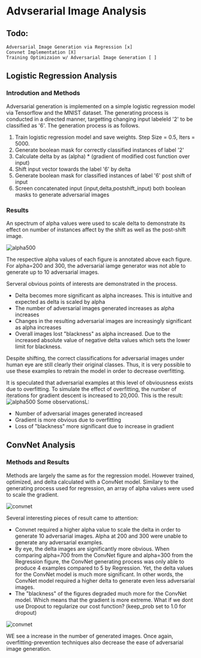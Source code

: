 # Advserarial Image Analysis
## Todo:
    Adversarial Image Generation via Regression [x]
    Convnet Implementation [X]
    Training Optimizaion w/ Adversarial Image Generation [ ]
    
## Logistic Regression Analysis
### Introdution and Methods
Adversarial generation is implemented on a simple logistic regression model via Tensorflow and the MNIST dataset.
The generating process is conducted in a directed manner, targetting changing input labeleld '2' to be classified as '6'. 
The generation process is as follows.
1. Train logistic regression model and save weights. Step Size = 0.5, Iters = 5000. 
2. Generate boolean mask for correctly classified instances of label '2'
3. Calculate delta by as (alpha) * (gradient of modified cost function over input)
3. Shift input vector towards the label '6' by delta
4. Generate boolean mask for classified instances of label '6' post shift of input
5. Screen concatenated input (input,delta,postshift_input) both boolean masks to generate adversarial images

### Results
An spectrum of alpha values were used to scale delta to demonstrate its effect on number of instances affect by the shift as well as the post-shift image.

![alpha500](https://image.ibb.co/iKjKyv/figure_1.png)

The respective alpha values of each figure is annotated above each figure.
For alpha=200 and 300, the adversarial iamge generator was not able to generate up to 10 adversarial images.

Serveral obvious points of interests are demonstrated in the process.
- Delta becomes more significant as alpha increases. This is intuitive and expected as delta is scaled by alpha
- The number of adversarial images generated increases as alpha increases
- Changes in the resulting adversarial images are increasingly significant as alpha increases
- Overall images lost "blackness" as alpha increased. Due to the increased absolute value of negative delta values which sets the lower limit for blackness. 

Despite shifting, the correct classifications for adversarial images under human eye are still clearly their original classes. Thus, it is very possible to use these examples to retrain the model in order to decrease overfitting.

It is speculated that adversarial examples at this level of obviousness exists due to overfitting. To simulate the effect of overfitting, the number of iterations for gradient descent is increased to 20,000. This is the result:
![alpha500](https://image.ibb.co/i2wk5a/regre20000.png)
Some observationsL:
- Number of adversarial images generated increased 
- Gradient is more obvious due to overfitting
- Loss of "blackness" more significant due to increase in gradient

## ConvNet Analysis
### Methods and Results
Methods are largely the same as for the regression model. However trained, optimized, and delta calculated with a ConvNet model. 
Similary to the generating process used for regression, an array of alpha values were used to scale the gradient. 

![convnet](https://preview.ibb.co/hqO9WF/convNet.png)

Several interesting pieces of result came to attention:
- Convnet required a higher alpha value to scale the delta in order to generate 10 adversarial images. Alpha at 200 and 300 were unable to generate any adversarial examples. 
- By eye, the delta images are significantly more obvious. When comparing alpha=700 from the ConvNet figure and alpha=300 from the Regression figure, the ConvNet generating process was only able to produce 4 examples compared to 5 by Regression. Yet, the delta values for the ConvNet model is much more significant. In other words, the ConvNet model required a higher delta to generate even less adversarial images. 
- The "blackness" of the figures degraded much more for the ConvNet model. Which means that the gradient is more extreme. 
What if we dont use Dropout to regularize our cost function? (keep_prob set to 1.0 for dropout)

![convnet](https://image.ibb.co/mDh3rF/conv_Net_No_Reg.png)

WE see a increase in the number of generated images. Once again, overfitting-prevention techniques also decrease the ease of adversarial image generation. 


